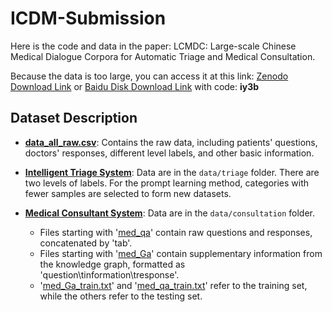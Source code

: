 # ICDM-Submission

Here is the code and data in the paper: LCMDC: Large-scale Chinese Medical Dialogue Corpora for Automatic Triage and Medical Consultation.

Because the data is too large, you can access it at this link: [Zenodo Download Link]([https://we.tl/t-scDvwQ32W1](https://zenodo.org/records/13771008?token=eyJhbGciOiJIUzUxMiIsImlhdCI6MTcyNjU1NDAwMiwiZXhwIjoxNzM1NjAzMTk5fQ.eyJpZCI6IjA4Y2M0MDMyLTE0NTctNGZkZi1iYjAxLTBkZmQyYjRiNzVlZiIsImRhdGEiOnt9LCJyYW5kb20iOiI0OTExZTBhNzIyMjg5NzFhMmJmZWRhN2JmY2E2ZTljZCJ9.l7HobRPQVtt5gWBXs-2AuOsBX5fYViYkqKePsoDAvTmFYAu_1sH-2f1XwtWJJlppEAdd3C0wdWF7MbCtFLP6kA)) or [Baidu Disk Download Link](https://pan.baidu.com/s/15XtsqDmzic3nIb6ZIFri4g) with code: **iy3b**

## Dataset Description

- **[data_all_raw.csv](./dataset/data_all_raw.csv)**: Contains the raw data, including patients' questions, doctors' responses, different level labels, and other basic information.

- **[Intelligent Triage System](./dataset/triage)**: Data are in the `data/triage` folder. There are two levels of labels. For the prompt learning method, categories with fewer samples are selected to form new datasets.

- **[Medical Consultant System](./dataset/consultation)**: Data are in the `data/consultation` folder.
  - Files starting with '[med_qa](./dataset/consultation/)' contain raw questions and responses, concatenated by 'tab'.
  - Files starting with '[med_Ga](./dataset/consultation/)' contain supplementary information from the knowledge graph, formatted as 'question\tinformation\tresponse'.
  - '[med_Ga_train.txt](./dataset/consultation/med_Ga_train.txt)' and '[med_qa_train.txt](./dataset/consultation/med_qa_train.txt)' refer to the training set, while the others refer to the testing set.
